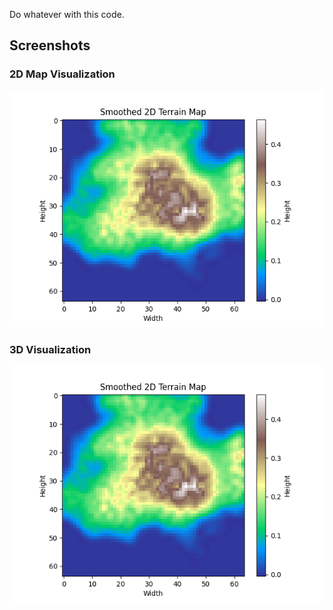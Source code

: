 Do whatever with this code.

## Screenshots

### 2D Map Visualization
![2D Map](2d-map.png)

### 3D Visualization
![3D Visualization](3d-vis.png)
